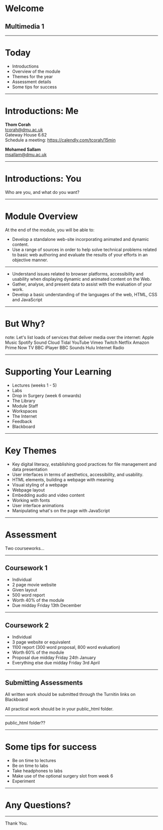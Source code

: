 # Welcome
## Multimedia 1

---

# Today

* Introductions  
* Overview of the module  
* Themes for the year  
* Assessment details  
* Some tips for success

---

# Introductions: Me

**Thom Corah**   
tcorah@dmu.ac.uk    
Gateway House 6.62    
Schedule a meeting: https://calendly.com/tcorah/15min    

  
**Mohamed Sallam**  
msallam@dmu.ac.uk

___

# Introductions: You  

Who are you, and what do you want?

---

# Module Overview

At the end of the module, you will be able to:

* Develop a standalone web-site incorporating animated and dynamic content.  <!-- .element: class="fragment" --> 
* Use a range of sources in order to help solve technical problems related to basic web authoring and evaluate the results of your efforts in an objective manner.  <!-- .element: class="fragment" --> 

___

* Understand issues related to browser platforms, accessibility and usability when displaying dynamic and animated content on the Web.  
* Gather, analyse, and present data to assist with the evaluation of your work.  <!-- .element: class="fragment" --> 
* Develop a basic understanding of the languages of the web, HTML, CSS and JavaScript  <!-- .element: class="fragment" --> 

---

# But Why?

note: Let's list loads of services that deliver media over the internet:
Apple Music
Spotify
Sound Cloud
Tidal
YouTube
Vimeo
Twitch
Netflix
Amazon Prime
Now TV
BBC iPlayer
BBC Sounds
Hulu
Internet Radio

---

# Supporting Your Learning

* Lectures (weeks 1 - 5)
* Labs
* Drop in Surgery (week 6 onwards)
* The Library
* Module Staff
* Workspaces
* The Internet
* Feedback
* Blackboard

---

# Key Themes

* Key digital literacy, establishing good practices for file management and data presentation  <!-- .element: class="fragment" --> 
* User interfaces in terms of aesthetics, accessibility, and usability.  <!-- .element: class="fragment" --> 
* HTML elements, building a webpage with meaning  <!-- .element: class="fragment" --> 
* Visual styling of a webpage  <!-- .element: class="fragment" --> 
* Webpage layout  <!-- .element: class="fragment" --> 
* Embedding audio and video content  <!-- .element: class="fragment" --> 
* Working with fonts  <!-- .element: class="fragment" --> 
* User interface animations  <!-- .element: class="fragment" --> 
* Manipulating what's on the page with JavaScript  <!-- .element: class="fragment" --> 

---

# Assessment

Two courseworks...

___

## Coursework 1

* Individual
* 2 page movie website
* Given layout
* 500 word report
* Worth 40% of the module
* Due midday Friday 13th December

___

## Coursework 2

* Individual
* 3 page website or equivalent
* 1100 report (300 word proposal, 800 word evaluation)
* Worth 60% of the module
* Proposal due midday Friday 24th January
* Everything else due midday Friday 3rd April

___

## Submitting Assessments

All written work should be submitted through the Turnitin links on Blackboard

All practical work should be in your public_html folder.

___

public_html folder??

---

# Some tips for success

* Be on time to lectures <!-- .element: class="fragment" --> 
* Be on time to labs <!-- .element: class="fragment" --> 
* Take headphones to labs <!-- .element: class="fragment" --> 
* Make use of the optional surgery slot from week 6 <!-- .element: class="fragment" --> 
* Experiment <!-- .element: class="fragment" --> 

---

# Any Questions?

---

Thank You.

